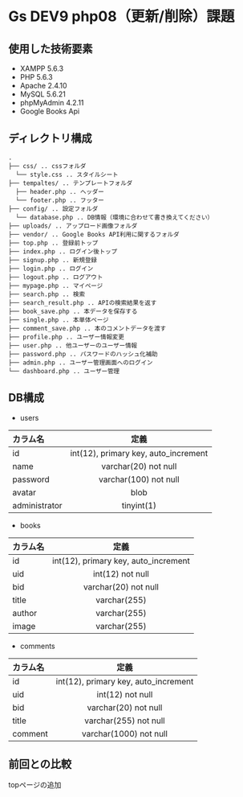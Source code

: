 # Gs DEV9 php08（更新/削除）課題

## 使用した技術要素
- XAMPP 5.6.3
- PHP 5.6.3
- Apache 2.4.10
- MySQL 5.6.21
- phpMyAdmin 4.2.11
- Google Books Api

## ディレクトリ構成
  ```
  .
  ├── css/ .. cssフォルダ
    └── style.css .. スタイルシート
  ├── tempaltes/ .. テンプレートフォルダ
    ├── header.php .. ヘッダー
    └── footer.php .. フッター
  ├── config/ .. 設定フォルダ
    └── database.php .. DB情報（環境に合わせて書き換えてください）
  ├── uploads/ .. アップロード画像フォルダ
  ├── vendor/ .. Google Books API利用に関するフォルダ
  ├── top.php .. 登録前トップ
  ├── index.php .. ログイン後トップ
  ├── signup.php .. 新規登録
  ├── login.php .. ログイン
  ├── logout.php .. ログアウト
  ├── mypage.php .. マイページ
  ├── search.php .. 検索
  ├── search_result.php .. APIの検索結果を返す
  ├── book_save.php .. 本データを保存する
  ├── single.php .. 本単体ページ
  ├── comment_save.php .. 本のコメントデータを渡す
  ├── profile.php .. ユーザー情報変更
  ├── user.php .. 他ユーザーのユーザー情報
  ├── password.php .. パスワードのハッシュ化補助
  ├── admin.php .. ユーザー管理画面へのログイン
  └── dashboard.php .. ユーザー管理

  ```

## DB構成
- users

| カラム名              　   | 定義                |
|:-------------------------|:-------------------:|
| id                       | int(12), primary key, auto_increment |
| name                     | varchar(20) not null  |
| password                 | varchar(100) not null |
| avatar                   | blob                  |
| administrator            | tinyint(1)            |

- books

| カラム名                  | 定義                |
|:-------------------------|:-------------------:|
| id                       | int(12), primary key, auto_increment |
| uid                      | int(12) not null |
| bid                      | varchar(20) not null |
| title                    | varchar(255) |
| author                   | varchar(255) |
| image                    | varchar(255) |

- comments

| カラム名                  | 定義                |
|:-------------------------|:-------------------:|
| id                       | int(12), primary key, auto_increment |
| uid                      | int(12) not null |
| bid                      | varchar(20) not null |
| title                    | varchar(255) not null |
| comment                  | varchar(1000) not null |

## 前回との比較
topページの追加
